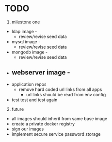 # TODO

1. milestone one
  * ldap image -
    - review/revise seed data
  * mysql image -
    - review/revise seed data
  * mongodb image -
    - review/revise seed data
  * webserver image -
    -
  * application repos
    - remove hard coded url links from all apps
      - url links should be read from env config
  * test test and test again
2. future
  * all images should inherit from same base image
  * create a private docker registry
  * sign our images
  * implement secure service password storage
